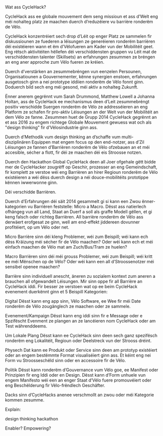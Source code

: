 Wat ass CycleHack?

CycleHack ass ee globale mouvement dem seng missioun et ass d’Welt eng méi nohalteg platz ze maachen duerch d’reduzéiere vu barrière ronderëm de Vëlo.

CycleHack konzentréiert sech drop d’Léit op enger Platz ze sammelen fir diskussiounen ze fuederen a léisungen ze generéieren ronderëm barrièren déi existéieren wann et ëm d’Vëlofueren am Kader vun der Mobilitéit geet. Eng rëtsch aktivitéiten hëllefen déi verschiddensten gruppen vu Léit mat de verschiddensten talenter (Skillsets) an erfahrungen zesummen ze bréngen an eng aner approche zum Vëlo fueren ze kréien.

Duerch d’verstärken an zesummebréngen vun eenzelen Persounen, Organisatiounen a Gouvernementer, kënne synergien enstoen, erfahrungen ausgetosch ginn a nei prototype iddiien ronderëm de Vëlo fonnt ginn. Doduerch bild sech eng méi gesond, méi aktiv a nohalteg Zukunft.

Ënner anerem gegrënnt vum Sarah Drummond, Matthew Lowell a Johanna Holtan, ass de CycleHack ee mechanismus deen d’Leit zesummebréngt positiv verschidde Suergen ronderëm de Vëlo ze addresséieren an eng Platform ze schafen fir pro-aktiv Léisungen an der Welt vun der Mobilitéit an dem Vëlo ze fanne. Zesummen huet de Grupp 2014 CycleHack gegrënnt an et ass 2016 zu engem richtege Globale Mouvement gewuess wat och als "design thinking" fir d’Vëlosindustrie ginn ass.

Duerch d’Methodik vum design thinking an d’schaffe vum multi-disziplinären Equippen mat engem focus op den end-notzer, ass d’Zil Léisungen ze fannen d’Barrièren ronderëm de Vëlo ofzebauen an et méi accesible, sécher a flott, fir déi ze maachen déi eis Stroosse notzen.

Duerch den Hackathon Global CycleHack deen all Joer ofgehale gëtt bidde mer de CycleHacker zougrëff op Geschir, prozesser an eng Gemeindschaft, fir komplett ze verstoe wéi eng Barrièren an hirer Regioun ronderëm de Vëlo existéieren a wéi dëss duerch design a néi douce-mobilitéits prototippe kënnen iwwerwonne ginn.

Déi verschidde Barrièren.

Duerch d’Erfahrungen déi säit 2014 gesammelt gi si kann een Zwou ënner-kategorien vu Barrièren feststelle: Micro a Macro.
Dësst ass natierlech ofhängeg vun all Land, Staat an Duerf a soll als graffe Modell gëllen, et gi keng falsch oder richteg Barrièren. All barrière ronderëm de Vëlo ass derwäert erofgesat ze ginn, well am end-effekt jiddereen dovunner profitéiert, op um Vëlo oder net.

Micro Barrière sinn déi kleng Problemer, wéi zum Beispill; wéi kann ech dëss Kräizung méi sécher fir de Vëlo maachen? Oder wéi kann ech et méi einfach maachen de Vëlo mat am Zuch/Bus/Tram ze huelen?

Macro Barrièren sinn déi méi grouss Problemer, wéi zum Beispill; wéi kritt ee méi Mënschen op de Vëlo? Oder wéi kann een all d’Stroossenotzer méi sensibel openee maachen?

Barrière sinn individuell anescht, äneren zu sozialem kontext zum aneren a brauchen all ofgewandelt Léisungen. Mir sinn oppe fir all Barrière an CycleHack iddi. Fir besser ze verstoen wat op ee beim CycleHack evenement duerkënnt ginn et 5 Beispill Kategorien:

Digital
Dësst kann eng app sinn, Vëlo Software, ee Wee fir méi Date ronderëm de Vëlo zougänglech ze maachen oder ze sammele.

Evenement/Kampaign
Dësst kann eng iddi sinn fir e Message oder e Spzifëscht Evenment ze plangen an ze lancéieren nom CycleHack oder am Test währenddeems.

Um Lokale Plang
Dësst kann ee CycleHack sinn deen sech ganz spezifësch ronderëm eng Lokalitéit, Regioun oder Deelstreck vun der Strooss dréint.

Physech
Dat kann ee Produkt oder Service sinn deen am prototyp existéiert oder an engem bestëmmte Format visualiséiert ginn ass. Et kéint eng nei Form vu Stroosseschëld sinn oder en accessoire fir de Vëlo.

Politik
Dësst kann ronderëm d’Gouvernance vum Vëlo goe, ee Manifest oder Prinzipien fir eng Iddi oder en Design. Dësst kann d’Form unhuele vun engem Manifesto wéi een an enger Staat d’Vëlo fuere promouvéiert oder eng Beschëlderung fir Vëlo-frëndlech Geschäfter.

Dacks sinn d’CycleHacks anenee verschmollt an zwou oder méi Kategorie kommen zesumme.

Explain:

design thinking
hackathon

Enabler?
Empowering?